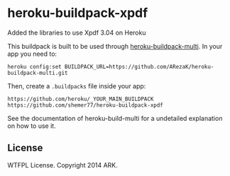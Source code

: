 heroku-buildpack-xpdf
===========================
Added the libraries to use Xpdf 3.04 on Heroku

This buildpack is built to be used through [heroku-buildpack-multi](https://github.com/ddollar/heroku-buildpack-multi).
In your app you need to:
```
heroku config:set BUILDPACK_URL=https://github.com/ARezaK/heroku-buildpack-multi.git
```

Then, create a `.buildpacks` file inside your app:
```
https://github.com/heroku/_YOUR_MAIN_BUILDPACK
https://github.com/shemer77/heroku-buildpack-xpdf
```
See the documentation of heroku-build-multi for a undetailed explanation on how to use it.

## License
WTFPL License. Copyright 2014 ARK.
